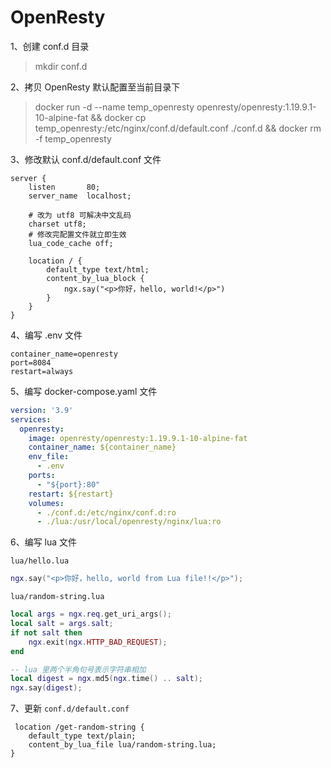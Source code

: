 # OpenResty

1、创建 conf.d 目录
> mkdir conf.d

2、拷贝 OpenResty 默认配置至当前目录下
> docker run -d --name temp_openresty openresty/openresty:1.19.9.1-10-alpine-fat && docker cp temp_openresty:/etc/nginx/conf.d/default.conf ./conf.d && docker rm -f temp_openresty

3、修改默认 conf.d/default.conf 文件
```nginx configuration
server {
    listen       80;
    server_name  localhost;

    # 改为 utf8 可解决中文乱码
    charset utf8;
    # 修改完配置文件就立即生效
    lua_code_cache off; 

    location / {
        default_type text/html;
        content_by_lua_block {
            ngx.say("<p>你好，hello, world!</p>")
        }
    }   
}
```

4、编写 .env 文件
```dotenv
container_name=openresty
port=8084
restart=always
```

5、编写 docker-compose.yaml 文件
```yaml
version: '3.9'
services:
  openresty:
    image: openresty/openresty:1.19.9.1-10-alpine-fat
    container_name: ${container_name}
    env_file:
      - .env
    ports:
      - "${port}:80"
    restart: ${restart}
    volumes:
      - ./conf.d:/etc/nginx/conf.d:ro
      - ./lua:/usr/local/openresty/nginx/lua:ro
```

6、编写 lua 文件

`lua/hello.lua`
```lua
ngx.say("<p>你好，hello, world from Lua file!!</p>");
```

`lua/random-string.lua`
```lua
local args = ngx.req.get_uri_args();
local salt = args.salt;
if not salt then
    ngx.exit(ngx.HTTP_BAD_REQUEST);
end

-- lua 里两个半角句号表示字符串相加
local digest = ngx.md5(ngx.time() .. salt);
ngx.say(digest);
```

7、更新 `conf.d/default.conf`
```dotenv
 location /get-random-string {
    default_type text/plain;
    content_by_lua_file lua/random-string.lua;
}
```